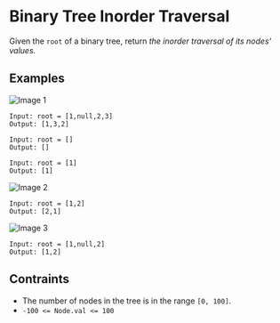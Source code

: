 # Binary Tree Inorder Traversal
Given the `root` of a binary tree, return <i>the inorder traversal of its nodes' values.</i>
## Examples
![Image 1](https://user-images.githubusercontent.com/66882470/126304520-fb716dff-c6c5-44de-83ef-76d522f43baf.jpg)
```
Input: root = [1,null,2,3]
Output: [1,3,2]
```
```
Input: root = []
Output: []
```
```
Input: root = [1]
Output: [1]
```
![Image 2](https://user-images.githubusercontent.com/66882470/126304735-b97bf997-eddf-4347-b9a4-3f17e0df53e0.jpg)
```
Input: root = [1,2]
Output: [2,1]
```
![Image 3](https://user-images.githubusercontent.com/66882470/126304833-fc27970b-8ec6-44b9-839f-6eddfd188366.jpg)
```
Input: root = [1,null,2]
Output: [1,2]
```
## Contraints
* The number of nodes in the tree is in the range `[0, 100]`.
* `-100 <= Node.val <= 100`
